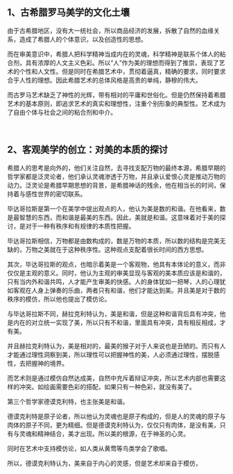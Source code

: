 <h2>1、古希腊罗马美学的文化土壤</h2><p data-pid="IVtyZvEc">由于古希腊地区，没有大一统社会，所以商品经济的发展，拆散了自然的血缘关系，造成了希腊人的个体意识，以及创造性的思想。</p><p data-pid="QnA3_q9g">而在审美意识中，希腊人把科学精神当成内在的灵魂，科学精神是联系个体人的粘合剂，具有浓厚的人文主义色彩。所以“人”作为美的理想而得到了推崇，表现了艺术的个性和人文性。但是同时在希腊艺术中，贯彻着逼真，精确的要求，同时要求合乎人性的理想。因此希腊艺术的总体风格是高贵的单纯，静穆的伟大。</p><p data-pid="BezATGH0">而古罗马艺术缺乏了神性的光辉，带有相对的平庸和世俗化。但是仍然保持着希腊艺术的基本原则，即追求艺术的真实和理想性，注重个别形象的典型性。艺术成为了自由个体与社会之间的粘合剂和中介。</p><p><br></p><h2>2、客观美学的创立：对美的本质的探讨</h2><p data-pid="FfZz_YHQ">希腊人的思考是向外的，他们关注自然，去寻找支配万物的最终本源，希腊早期的哲学家都是泛灵论者，他们承认灵魂渗透于万物，并且承认爱恨心灵是推动万物的动力。泛灵论是希腊早期思想的背景，是希腊神话的残余，他在相当长的时间，保持着与感性世界的密切联系。</p><p data-pid="q31VJKzw">毕达哥拉斯是第一个在美学中提出观点的人，他认为美是数的和谐。在他看来，数是最智慧的东西，而和谐是最美的东西。因此，美就是和谐。这意味着对于美的探讨，是对于一种有秩序和有规律的本质性把握。</p><p data-pid="v6D0Xwsh">毕达哥拉斯相信，万物都是由数构成的，数是万物的本质，所以数的结构是完美无缺的，万物之美就在于这种秩序性。这种观点支配着很长时间的西方思想。</p><p data-pid="zLed1wiR">其次，毕达哥拉斯的观点，也暗示着美是一个客观物，他具有本体论的意义，而非仅仅是主观的意义。同时，他认为主观的审美显现与客观的美本质应该是和谐的，只有当内外和谐共鸣，人才能产生审美的快感。人的身体犹如一把琴，人的心理犹如客观在人身上弹奏的乐曲，两者只有和谐，他们才能达到美。并且美是对于数的秩序的模仿，所以他也提出了模仿论。</p><p data-pid="ynos4h3G">与毕达哥拉斯不同，赫拉克利特认为，美是和谐，但是这种和谐背后具有冲突，他是内在的对立统一实现了美，所以只有不和谐，里面具有冲突，具有相反相成，才有美。</p><p data-pid="CdMCusqo">并且赫拉克利特认为，美是相对的，最美的猴子对于人来说也是丑陋的。而只有人才能通过理性洞察到美，所以理性可以把握神性的美，人必须通过理性，摆脱感性，去把握神的境界。</p><p data-pid="N8xbi91L">而艺术则是通过模仿自然达成美，自然中充斥着辩证冲突，所以艺术内部也需要这样的冲突。如绘画需要色彩的搭配，如果只有一种色彩，就没有美了。</p><p data-pid="Jl5eUiXR">第三个哲学家德谟克利特，也主张美是和谐。</p><p data-pid="pUAcc_mc">德谟克利特是原子论者，所以他认为灵魂也是原子构成的，但是人的灵魂的原子与肉体的原子不同，更为精细。但是德谟克利特认为，仅仅只有肉体，是没有美，只有与灵魂和精神结合，美才出现。所以美的根源，在于神圣的心灵。</p><p data-pid="8Vib-gQX">同时在艺术中支持模仿论，如人类从黄莺等鸟类学会了歌唱。</p><p data-pid="KEwJa7W2">所以，德谟克利特认为，美来自于内心的灵感，但是艺术却来自于模仿，</p>